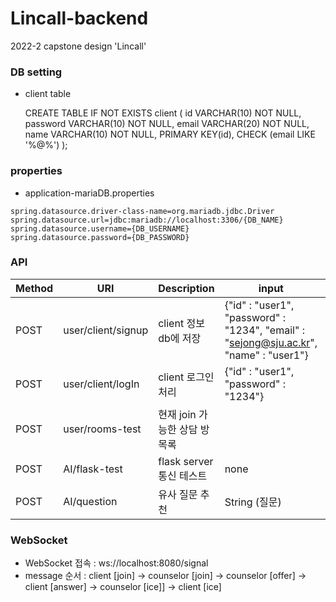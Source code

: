 # Lincall-backend
2022-2 capstone design 'Lincall'

### DB setting
* client table

  CREATE TABLE IF NOT EXISTS client (
  id VARCHAR(10) NOT NULL,
  password VARCHAR(10) NOT NULL,
  email VARCHAR(20) NOT NULL,
  name VARCHAR(10) NOT NULL,
  PRIMARY KEY(id),
  CHECK (email LIKE '%@%')
  );


### properties
* application-mariaDB.properties

```properties
spring.datasource.driver-class-name=org.mariadb.jdbc.Driver
spring.datasource.url=jdbc:mariadb://localhost:3306/{DB_NAME}
spring.datasource.username={DB_USERNAME}
spring.datasource.password={DB_PASSWORD}
```
### API
| Method | URI                | Description         | input                                                                                 | output          |
|--------|--------------------|---------------------|---------------------------------------------------------------------------------------|-----------------|
|POST| user/client/signup | client 정보 db에 저장    | {"id" : "user1", "password" : "1234", "email" : "sejong@sju.ac.kr", "name" : "user1"} | boolean         |
|POST| user/client/logIn  | client 로그인 처리       | {"id" : "user1", "password" : "1234"}                                                 | boolean         |
|POST| user/rooms-test    | 현재 join 가능한 상담 방 목록 |                                                                                       | List\<String\>  |
|POST| AI/flask-test      | flask server 통신 테스트 | none                                                                                  | "Hello World!"  |
|POST| AI/question | 유사 질문 추천 | String (질문) | String (유사한 질문) |



### WebSocket 
* WebSocket 접속 : ws://localhost:8080/signal
* message 순서 : client [join] -> counselor [join] -> counselor [offer] -> client [answer] -> counselor [ice]] -> client [ice]
